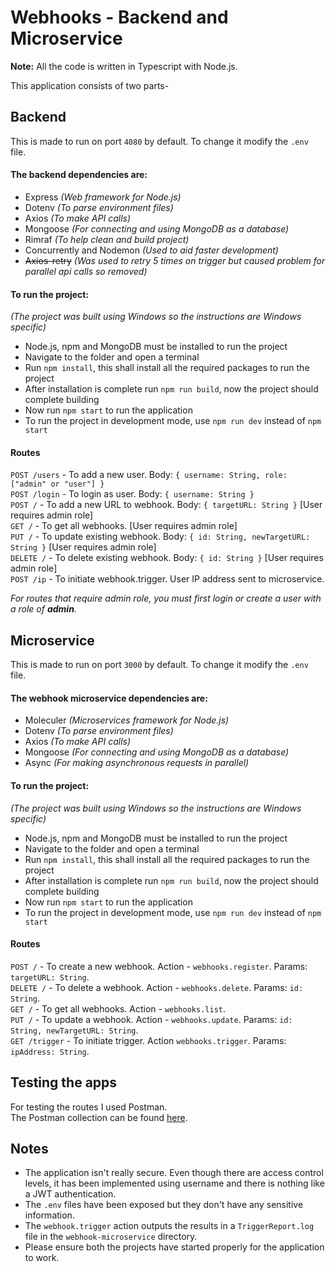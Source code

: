 ﻿# Webhooks - Backend and Microservice

**Note:** All the code is written in Typescript with Node.js.

This application consists of two parts-

## Backend

This is made to run on port `4080` by default. To change it modify the `.env` file.

#### The backend dependencies are:

-   Express _(Web framework for Node.js)_
-   Dotenv _(To parse environment files)_
-   Axios _(To make API calls)_
-   Mongoose _(For connecting and using MongoDB as a database)_
-   Rimraf _(To help clean and build project)_
-   Concurrently and Nodemon _(Used to aid faster development)_
-   ~~Axios-retry~~ _(Was used to retry 5 times on trigger but caused problem for parallel api calls so removed)_

#### To run the project:

_(The project was built using Windows so the instructions are Windows specific)_

-   Node.js, npm and MongoDB must be installed to run the project
-   Navigate to the folder and open a terminal
-   Run `npm install`, this shall install all the required packages to run the project
-   After installation is complete run `npm run build`, now the project should complete building
-   Now run `npm start` to run the application
-   To run the project in development mode, use `npm run dev` instead of `npm start`

#### Routes

`POST /users` - To add a new user. Body: `{ username: String, role: ["admin" or "user"] }`<br>
`POST /login` - To login as user. Body: `{ username: String }`<br>
`POST /` - To add a new URL to webhook. Body: `{ targetURL: String }` [User requires admin role]<br>
`GET /` - To get all webhooks. [User requires admin role]<br>
`PUT /` - To update existing webhook. Body: `{ id: String, newTargetURL: String }` [User requires admin role]<br>
`DELETE /` - To delete existing webhook. Body: `{ id: String }` [User requires admin role]<br>
`POST /ip` - To initiate webhook.trigger. User IP address sent to microservice.

_For routes that require admin role, you must first login or create a user with a role of **admin**._

## Microservice

This is made to run on port `3000` by default. To change it modify the `.env` file.

#### The webhook microservice dependencies are:

-   Moleculer _(Microservices framework for Node.js)_
-   Dotenv _(To parse environment files)_
-   Axios _(To make API calls)_
-   Mongoose _(For connecting and using MongoDB as a database)_
-   Async _(For making asynchronous requests in parallel)_

#### To run the project:

_(The project was built using Windows so the instructions are Windows specific)_

-   Node.js, npm and MongoDB must be installed to run the project
-   Navigate to the folder and open a terminal
-   Run `npm install`, this shall install all the required packages to run the project
-   After installation is complete run `npm run build`, now the project should complete building
-   Now run `npm start` to run the application
-   To run the project in development mode, use `npm run dev` instead of `npm start`

#### Routes

`POST /` - To create a new webhook. Action - `webhooks.register`. Params: `targetURL: String`.<br>
`DELETE /` - To delete a webhook. Action - `webhooks.delete`. Params: `id: String`.<br>
`GET /` - To get all webhooks. Action - `webhooks.list`.<br>
`PUT /` - To update a webhook. Action - `webhooks.update`. Params: `id: String, newTargetURL: String`.<br>
`GET /trigger` - To initiate trigger. Action `webhooks.trigger`. Params: `ipAddress: String`.

## Testing the apps

For testing the routes I used Postman.  
The Postman collection can be found [here](https://documenter.getpostman.com/view/5840146/TzmCgYdm).

## Notes

-   The application isn't really secure. Even though there are access control levels, it has been implemented using username and there is nothing like a JWT authentication.
-   The `.env` files have been exposed but they don't have any sensitive information.
-   The `webhook.trigger` action outputs the results in a `TriggerReport.log` file in the `webhook-microservice` directory.
-   Please ensure both the projects have started properly for the application to work.
